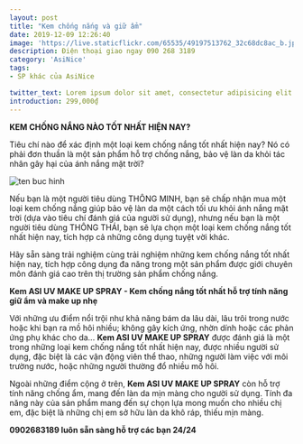 ```yaml
---
layout: post
title: "Kem chống nắng và giữ ẩm"
date: 2019-12-09 12:26:40
image: 'https://live.staticflickr.com/65535/49197513762_32c68dc8ac_b.jpg'
description: Điện thoại giao ngay 090 268 3189
category: 'AsiNice'
tags:
- SP khác của AsiNice

twitter_text: Lorem ipsum dolor sit amet, consectetur adipisicing elit.
introduction: 299,000₫ 
---
```


**KEM CHỐNG NẮNG NÀO TỐT NHẤT HIỆN NAY?**

Tiêu chí nào để xác định một loại kem chống nắng tốt nhất hiện nay? Nó có phải đơn thuần là một sản phẩm hỗ trợ chống nắng, bảo vệ làn da khỏi tác nhân gây hại của ánh nắng mặt trời?

![ten buc hinh](https://live.staticflickr.com/65535/49197515187_bce2f67d05_b.jpg "ten buc hinh")


Nếu bạn là một người tiêu dùng THÔNG MINH, bạn sẽ chấp nhận mua một loại kem chống nắng giúp bảo vệ làn da một cách tối ưu khỏi ánh nắng mặt trời (dựa vào tiêu chí đánh giá của người sử dụng), nhưng nếu bạn là một người tiêu dùng THÔNG THÁI, bạn sẽ lựa chọn một loại kem chống nắng tốt nhất hiện nay, tích hợp cả những công dụng tuyệt vời khác.

Hãy sẵn sàng trải nghiệm cùng trải nghiệm những kem chống nắng tốt nhất hiện nay, tích hợp công dụng đa năng trong một sản phẩm được giới chuyên môn đánh giá cao trên thị trường sản phẩm chống nắng.

**Kem ASI UV MAKE UP SPRAY - Kem chống nắng tốt nhất hỗ trợ tính năng giữ ẩm và make up nhẹ**

Với những ưu điểm nổi trội như khả năng bám da lâu dài, lâu trôi trong nước hoặc khi bạn ra mồ hôi nhiều; không gây kích ứng, nhờn dính hoặc các phản ứng phụ khác cho da... **Kem ASI UV MAKE UP SPRAY** được đánh giá là một trong những loại kem chống nắng tốt nhất hiện nay, được nhiều người sử dụng, đặc biệt là các vận động viên thể thao, những người làm việc với môi trường nước, hoặc những người thường đổ nhiều mồ hôi.

Ngoài những điểm cộng ở trên, **Kem ASI UV MAKE UP SPRAY** còn hỗ trợ tính năng chống ẩm, mang đến làn da mịn màng cho người sử dụng. Tính đa năng này của sản phẩm mang đến sự chọn lựa mong muốn cho nhiều chị em, đặc biệt là những chị em sở hữu làn da khô ráp, thiếu mịn màng.  


**0902683189 luôn sẵn sàng hỗ trợ các bạn 24/24**